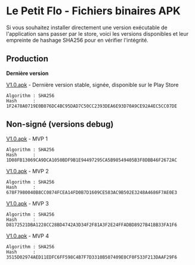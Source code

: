 # Le Petit Flo - Fichiers binaires APK

Si vous souhaitez installer directement une version exécutable de l'application sans passer par le store, voici les versions disponibles et leur empreinte de hashage SHA256 pour en vérifier l'intégrité.

## Production

**Dernière version**

[V1.0.apk](https://developer.android.com/studio/) - Dernière version stable, signée, disponible sur le Play Store
```
Algorithm : SHA256
Hash      : 1F2478A0719E0B076DC4BC95DAD7C50CC2393DEA6E93D70A9CE92A4EC5CC07DE
```

## Non-signé (versions debug)

[V1.0.apk](https://developer.android.com/studio/) - MVP 1

```
Algorithm : SHA256
Hash      : 1D08FB13069CA9DCA1050BDF9B1E94497295CA5B98549405B3F8DBB46F2672AC
```
[V1.0.apk](https://developer.android.com/studio/) - MVP 2

```
Algorithm : SHA256
Hash      : 678F7980040B8CC0874FCEA14FD0B7D1609CE583AC9B502E3248A4686F7AE0E3
```
[V1.0.apk](https://developer.android.com/studio/) - MVP 3

```
Algorithm : SHA256
Hash      : D8172521DBA1228CC28BD4742A3D34F2F81A3F2E24FFADBD8927B41BB33FA1F6
```
[V1.0.apk](https://developer.android.com/studio/) - MVP 4

```
Algorithm : SHA256
Hash      : 3515D02974AED11EDFC6FF598C4B7F7D3310B507409E0CF0F533F213DAAF29F6
```